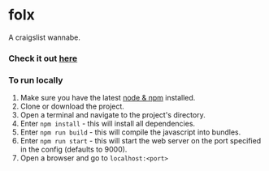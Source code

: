 # folx
A craigslist wannabe.

### Check it out [here]()

### To run locally
1. Make sure you have the latest [node & npm](https://nodejs.org/en/) installed.
2. Clone or download the project.
3. Open a terminal and navigate to the project's directory.
4. Enter `npm install` - this will install all dependencies.
5. Enter `npm run build` - this will compile the javascript into bundles.
6. Enter `npm run start` - this will start the web server on the port specified in the config (defaults to 9000).
7. Open a browser and go to `localhost:<port>`

